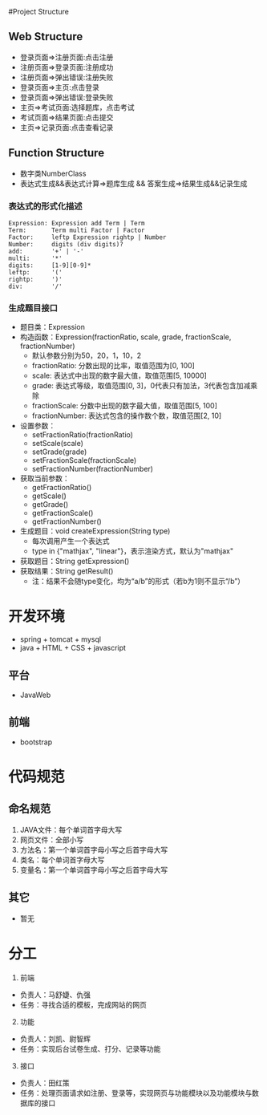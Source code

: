 #Project Structure

## Web Structure
 - 登录页面=>注册页面:点击注册
 - 注册页面=>登录页面:注册成功
 - 注册页面=>弹出错误:注册失败
 - 登录页面=>主页:点击登录
 - 登录页面=>弹出错误:登录失败
 - 主页=>考试页面:选择题库，点击考试
 - 考试页面=>结果页面:点击提交
 - 主页=>记录页面:点击查看记录

## Function Structure
 - 数字类NumberClass
 - 表达式生成&&表达式计算=>题库生成 && 答案生成=>结果生成&&记录生成  

### 表达式的形式化描述
```
Expression: Expression add Term | Term
Term:       Term multi Factor | Factor
Factor:     leftp Expression rightp | Number
Number:     digits (div digits)?
add:        '+' | '-'
multi:      '*'
digits:     [1-9][0-9]*
leftp:      '('
rightp:     ')'
div:        '/'
```

### 生成题目接口
 - 题目类：Expression
 - 构造函数：Expression(fractionRatio, scale, grade, fractionScale, fractionNumber)
   - 默认参数分别为50，20，1，10，2
   - fractionRatio: 分数出现的比率，取值范围为[0, 100]
   - scale: 表达式中出现的数字最大值，取值范围[5, 10000]
   - grade: 表达式等级，取值范围[0, 3]，0代表只有加法，3代表包含加减乘除
   - fractionScale: 分数中出现的数字最大值，取值范围[5, 100]
   - fractionNumber: 表达式包含的操作数个数，取值范围[2, 10]
 - 设置参数：
   - setFractionRatio(fractionRatio)
   - setScale(scale)
   - setGrade(grade)
   - setFractionScale(fractionScale)
   - setFractionNumber(fractionNumber)
 - 获取当前参数：
   - getFractionRatio()
   - getScale()
   - getGrade()
   - getFractionScale()
   - getFractionNumber()
 - 生成题目：void createExpression(String type)
   - 每次调用产生一个表达式
   - type in {"mathjax", "linear"}，表示渲染方式，默认为"mathjax"
 - 获取题目：String getExpression()
 - 获取结果：String getResult()
   - 注：结果不会随type变化，均为“a/b”的形式（若b为1则不显示“/b”）

# 开发环境
 - spring + tomcat + mysql
 - java + HTML + CSS + javascript

## 平台
 - JavaWeb

## 前端
 - bootstrap
 
# 代码规范

## 命名规范
1. JAVA文件：每个单词首字母大写
2. 网页文件：全部小写
3. 方法名：第一个单词首字母小写之后首字母大写
4. 类名：每个单词首字母大写
5. 变量名：第一个单词首字母小写之后首字母大写

## 其它
 - 暂无

# 分工
1. 前端
 - 负责人：马舒婕、仇强
 - 任务：寻找合适的模板，完成网站的网页
2. 功能
 - 负责人：刘凯、尉智辉
 - 任务：实现后台试卷生成、打分、记录等功能
3. 接口
 - 负责人：田红策
 - 任务：处理页面请求如注册、登录等，实现网页与功能模块以及功能模块与数据库的接口
